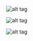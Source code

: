 ![alt tag](https://raw.github.com/awbergs/pack/master/screenshot.png)  


![alt tag](https://raw.github.com/awbergs/pack/master/screenshot-2.png)  


![alt tag](https://raw.github.com/awbergs/pack/master/screenshot-3.png)  
